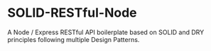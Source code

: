 # SOLID-RESTful-Node
A Node / Express RESTful API boilerplate based on SOLID and DRY principles following multiple Design Patterns.
